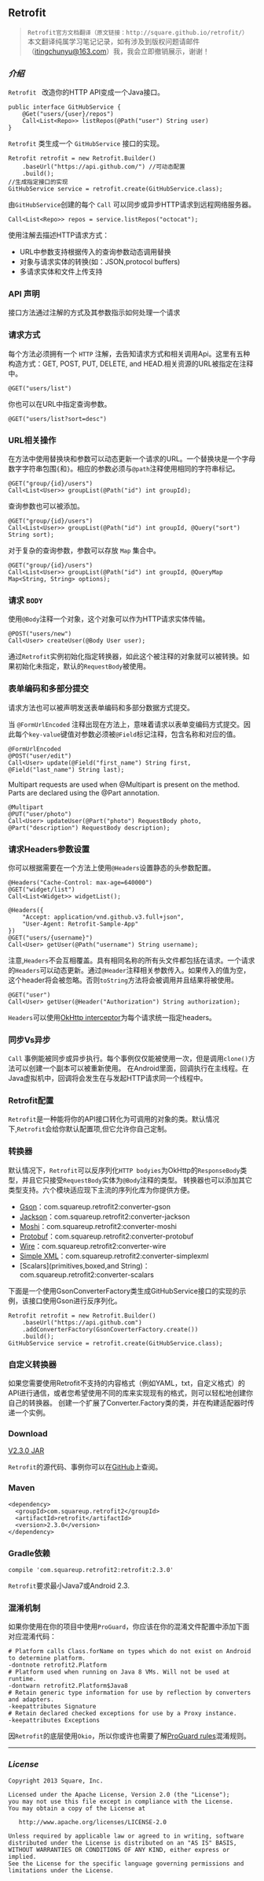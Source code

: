 ## Retrofit
> `Retrofit官方文档翻译（原文链接：http://square.github.io/retrofit/）`
> 本文翻译纯属学习笔记记录，如有涉及到版权问题请邮件（itingchunyu@163.com）我，我会立即撤销展示，谢谢！

### <i>介绍</i>
`Retrofit ` 改造你的HTTP API变成一个Java接口。

```
public interface GitHubService {
	@Get("users/{user}/repos")
	Call<List<Repo>> listRepos(@Path("user") String user)
}
``` 
`Retrofit` 类生成一个 `GitHubService` 接口的实现。

```
Retrofit retrofit = new Retrofit.Builder()
	.baseUrl("https://api.github.com/") //可动态配置
	.build();
//生成指定接口的实现	
GitHubService service = retrofit.create(GitHubService.class);	
```
由`GitHubService`创建的每个 `Call` 可以同步或异步HTTP请求到远程网络服务器。
```
Call<List<Repo>> repos = service.listRepos("octocat");
```

使用注解去描述HTTP请求方式：

* URL中参数支持根据传入的查询参数动态调用替换
* 对象与请求实体的转换(如：JSON,protocol buffers)
* 多请求实体和文件上传支持

### API 声明
接口方法通过注解的方式及其参数指示如何处理一个请求

### 请求方式
每个方法必须拥有一个 `HTTP` 注解，去告知请求方式和相关调用Api。这里有五种构造方式：GET, POST, PUT, DELETE, and HEAD.相关资源的URL被指定在注释中。

```
@GET("users/list")
```

你也可以在URL中指定查询参数。

```
@GET("users/list?sort=desc")
```

### URL相关操作
在方法中使用替换块和参数可以动态更新一个请求的URL。一个替换块是一个字母数字字符串包围``{``和``}``。相应的参数必须与``@path``注释使用相同的字符串标记。

```
@GET("group/{id}/users")
Call<List<User>> groupList(@Path("id") int groupId);
```
查询参数也可以被添加。

```
@GET("group/{id}/users")
Call<List<User>> groupList(@Path("id") int groupId, @Query("sort") String sort);
```
对于复杂的查询参数，参数可以存放 ``Map`` 集合中。

```
@GET("group/{id}/users")
Call<List<User>> groupList(@Path("id") int groupId, @QueryMap Map<String, String> options);
```
### 请求 ``BODY``
使用``@Body``注释一个对象，这个对象可以作为HTTP请求实体传输。

```
@POST("users/new")
Call<User> createUser(@Body User user);
```
通过``Retrofit``实例初始化指定转换器，如此这个被注释的对象就可以被转换。如果初始化未指定，默认的``RequestBody``被使用。

### 表单编码和多部分提交
请求方法也可以被声明发送表单编码和多部分数据方式提交。

当 ``@FormUrlEncoded`` 注释出现在方法上，意味着请求以表单变编码方式提交。因此每个``key-value``键值对参数必须被``@Field``标记注释，包含名称和对应的值。

```
@FormUrlEncoded
@POST("user/edit")
Call<User> update(@Field("first_name") String first, @Field("last_name") String last);
```
Multipart requests are used when @Multipart is present on the method. Parts are declared using the @Part annotation.

```
@Multipart
@PUT("user/photo")
Call<User> updateUser(@Part("photo") RequestBody photo, @Part("description") RequestBody description);
```
### 请求Headers参数设置
你可以根据需要在一个方法上使用``@Headers``设置静态的头参数配置。

```
@Headers("Cache-Control: max-age=640000")
@GET("widget/list")
Call<List<Widget>> widgetList();
```
```
@Headers({
	"Accept: application/vnd.github.v3.full+json",
	"User-Agent: Retrofit-Sample-App"
})
@GET("users/{username}")
Call<User> getUser(@Path("username") String username);
```
注意,``Headers``不会互相覆盖。具有相同名称的所有头文件都包括在请求。一个请求的``Headers``可以动态更新。通过``@Header``注释相关参数传入。如果传入的值为空，这个header将会被忽略。否则``toString``方法将会被调用并且结果将被使用。

```
@GET("user")
Call<User> getUser(@Header("Authorization") String authorization);
```
``Headers``可以使用[OkHttp interceptor][0]为每个请求统一指定headers。

### 同步Vs异步
``Call`` 事例能被同步或异步执行。每个事例仅仅能被使用一次，但是调用``clone()``方法可以创建一个副本可以被重新使用。
在Android里面，回调执行在主线程。在Java虚拟机中，回调将会发生在与发起HTTP请求同一个线程中。

### Retrofit配置
``Retrofit``是一种能将你的API接口转化为可调用的对象的类。默认情况下,``Retrofit``会给你默认配置项,但它允许你自己定制。

### 转换器
默认情况下，``Retrofit``可以反序列化``HTTP bodyies``为OkHttp的``ResponseBody``类型，并且它只接受``RequestBody``实体为``@Body``注释的类型。
转换器也可以添加其它类型支持。六个模块适应现下主流的序列化库为你提供方便。

* [Gson][1]：com.squareup.retrofit2:converter-gson
* [Jackson][2]：com.squareup.retrofit2:converter-jackson
* [Moshi][3]：com.squareup.retrofit2:converter-moshi
* [Protobuf][4]：com.squareup.retrofit2:converter-protobuf
* [Wire][5]：com.squareup.retrofit2:converter-wire
* [Simple XML][6]：com.squareup.retrofit2:converter-simplexml
* [Scalars](primitives,boxed,and String)：com.squareup.retrofit2:converter-scalars

下面是一个使用GsonConverterFactory类生成GitHubService接口的实现的示例，该接口使用Gson进行反序列化。

```
Retrofit retrofit = new Retrofit.Builder()
	.baseUrl("https://api.github.com")
	.addConverterFactory(GsonCoverterFactory.create())
	.build();
GitHubService service = retrofit.create(GitHubService.class);
```
### 自定义转换器
如果您需要使用Retrofit不支持的内容格式（例如YAML，txt，自定义格式）的API进行通信，或者您希望使用不同的库来实现现有的格式，则可以轻松地创建你自己的转换器。 创建一个扩展了Converter.Factory类的类，并在构建适配器时传递一个实例。

### Download
[V2.3.0 JAR][7]

`Retrofit`的源代码、事例你可以在[GitHub][8]上查阅。

### Maven

```
<dependency>
  <groupId>com.squareup.retrofit2</groupId>
  <artifactId>retrofit</artifactId>
  <version>2.3.0</version>
</dependency>
```

### Gradle依赖
```
compile 'com.squareup.retrofit2:retrofit:2.3.0'
```
`Retrofit`要求最小Java7或Android 2.3.

### 混淆机制
如果你使用在你的项目中使用`ProGuard`，你应该在你的混淆文件配置中添加下面对应混淆代码：

```
# Platform calls Class.forName on types which do not exist on Android to determine platform.
-dontnote retrofit2.Platform
# Platform used when running on Java 8 VMs. Will not be used at runtime.
-dontwarn retrofit2.Platform$Java8
# Retain generic type information for use by reflection by converters and adapters.
-keepattributes Signature
# Retain declared checked exceptions for use by a Proxy instance.
-keepattributes Exceptions
```

因`Retrofit`的底层使用`Okio`，所以你或许也需要了解[ProGuard rules][9]混淆规则。

------------------
### <i>License</i>

```
Copyright 2013 Square, Inc.

Licensed under the Apache License, Version 2.0 (the "License");
you may not use this file except in compliance with the License.
You may obtain a copy of the License at

   http://www.apache.org/licenses/LICENSE-2.0

Unless required by applicable law or agreed to in writing, software
distributed under the License is distributed on an "AS IS" BASIS,
WITHOUT WARRANTIES OR CONDITIONS OF ANY KIND, either express or implied.
See the License for the specific language governing permissions and
limitations under the License.
```

[0]:https://github.com/square/okhttp/wiki/Interceptors
[1]:https://github.com/google/gson
[2]:http://wiki.fasterxml.com/JacksonHome
[3]:https://github.com/square/moshi/
[4]:https://developers.google.com/protocol-buffers/
[5]:https://github.com/square/wire
[6]:http://simple.sourceforge.net/
[7]:http://repo1.maven.org/maven2/com/squareup/retrofit2/retrofit/2.3.0/retrofit-2.3.0.jar
[8]:https://github.com/
[9]:https://github.com/square/okio#proguard





